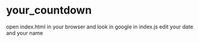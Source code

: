 # your_countdown
open index.html in your browser and look in google
in index.js edit your date and your name
